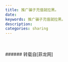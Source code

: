 ```yaml
---
title: 推广骗子充值就拉黑。
date: 
keywords: 推广骗子充值就拉黑。
description: 
categories: sharing
---
```

<td class="t_f" id="postmessage_2513093">

<br/>
<img alt="" border="0" class="zoom" data-cf-modified-625b41dd0b7f89130aa9a2de-="" file="http://www.flw.ph/data/appbyme/upload/image/201812/17/gGUsZIcyHwfM.jpg" id="aimg_m1Hjm" lazyloadthumb="1" onclick="" onmouseover="" src="http://www.flw.ph/data/appbyme/upload/image/201812/17/gGUsZIcyHwfM.jpg"/><br/>
<br/>
</td>
###### 转载自[菲龙网]